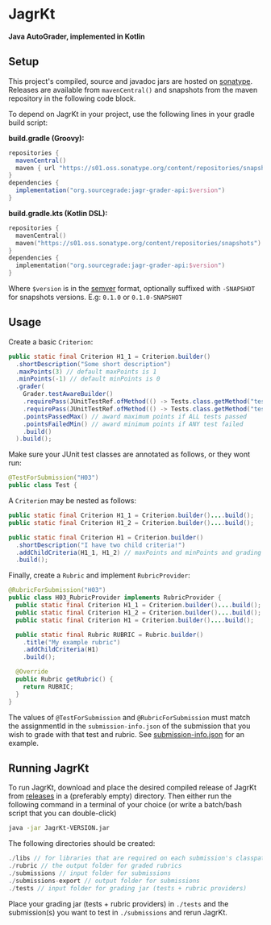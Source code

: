 # JagrKt

**Java AutoGrader, implemented in Kotlin**

## Setup

This project's compiled, source and javadoc jars are hosted on [sonatype](https://s01.oss.sonatype.org).
Releases are available from `mavenCentral()` and snapshots from the maven repository in the following code block.

To depend on JagrKt in your project, use the following lines in your gradle build script:

**build.gradle (Groovy):**
```groovy
repositories {
  mavenCentral()
  maven { url "https://s01.oss.sonatype.org/content/repositories/snapshots" } // only needed for snapshot versions
}
dependencies {
  implementation("org.sourcegrade:jagr-grader-api:$version")
}
```

**build.gradle.kts (Kotlin DSL):**
```kotlin
repositories {
  mavenCentral()
  maven("https://s01.oss.sonatype.org/content/repositories/snapshots") // only needed for snapshot versions
}
dependencies {
  implementation("org.sourcegrade:jagr-grader-api:$version")
}
```

Where `$version` is in the [semver](https://semver.org/) format, optionally suffixed with `-SNAPSHOT` for snapshots versions.
E.g: `0.1.0` or `0.1.0-SNAPSHOT`

## Usage

Create a basic `Criterion`:

```java
public static final Criterion H1_1 = Criterion.builder()
  .shortDescription("Some short description")
  .maxPoints(3) // default maxPoints is 1
  .minPoints(-1) // default minPoints is 0
  .grader(
    Grader.testAwareBuilder()
    .requirePass(JUnitTestRef.ofMethod(() -> Tests.class.getMethod("testPositiveInts")))
    .requirePass(JUnitTestRef.ofMethod(() -> Tests.class.getMethod("testNegativeInts")))
    .pointsPassedMax() // award maximum points if ALL tests passed
    .pointsFailedMin() // award minimum points if ANY test failed
    .build()
  ).build();
```

Make sure your JUnit test classes are annotated as follows, or they wont run:

```java
@TestForSubmission("H03")
public class Test {
```

A `Criterion` may be nested as follows:

```java
public static final Criterion H1_1 = Criterion.builder()....build();
public static final Criterion H1_2 = Criterion.builder()....build();

public static final Criterion H1 = Criterion.builder()
  .shortDescription("I have two child criteria!")
  .addChildCriteria(H1_1, H1_2) // maxPoints and minPoints and grading is inferred from child criteria
  .build();
```

Finally, create a `Rubric` and implement `RubricProvider`:

```java
@RubricForSubmission("H03")
public class H03_RubricProvider implements RubricProvider {
  public static final Criterion H1_1 = Criterion.builder()....build();
  public static final Criterion H1_2 = Criterion.builder()....build();
  public static final Criterion H1 = Criterion.builder()....build();

  public static final Rubric RUBRIC = Rubric.builder()
    .title("My example rubric")
    .addChildCriteria(H1)
    .build();

  @Override
  public Rubric getRubric() {
    return RUBRIC;
  }
}
```

The values of `@TestForSubmission` and `@RubricForSubmission` must match the assignmentId in the `submission-info.json` of the
submission that you wish to grade with that test and rubric. See
[submission-info.json](https://github.com/JagrKt/SubmissionTemplate/blob/master/src/main/resources/submission-info.json)
for an example.

## Running JagrKt

To run JagrKt, download and place the desired compiled release of JagrKt from
[releases](https://github.com/JagrKt/JagrKt/releases) in a (preferably empty) directory. Then either run the following command
in a terminal of your choice (or write a batch/bash script that you can double-click)
```bash
java -jar JagrKt-VERSION.jar
```

The following directories should be created:
```java
./libs // for libraries that are required on each submission's classpath
./rubric // the output folder for graded rubrics
./submissions // input folder for submissions
./submissions-export // output folder for submissions
./tests // input folder for grading jar (tests + rubric providers)
```

Place your grading jar (tests + rubric providers) in `./tests` and the submission(s) you want to test in `./submissions` and
rerun JagrKt.
